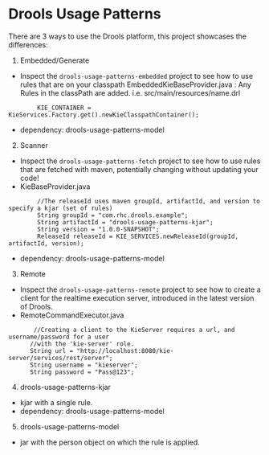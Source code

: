 # Drools Usage Patterns
There are 3 ways to use the Drools platform, this project showcases the differences:

1. Embedded/Generate
  * Inspect the `drools-usage-patterns-embedded` project to see how to use rules that are on your classpath
   EmbeddedKieBaseProvider.java : Any Rules in the classPath are added. i.e. src/main/resources/name.drl
```shell
   		KIE_CONTAINER = KieServices.Factory.get().newKieClasspathContainer();
```
  * dependency: drools-usage-patterns-model
2. Scanner 
  * Inspect the `drools-usage-patterns-fetch` project to see how to use rules that are fetched with maven, potentially changing without updating your code!
  * KieBaseProvider.java
```shell
  		//The releaseId uses maven groupId, artifactId, and version to specify a kjar (set of rules)
		String groupId = "com.rhc.drools.example";
		String artifactId = "drools-usage-patterns-kjar";
		String version = "1.0.0-SNAPSHOT";
		ReleaseId releaseId = KIE_SERVICES.newReleaseId(groupId, artifactId, version);
```
 * dependency: drools-usage-patterns-model
3. Remote 
  * Inspect the `drools-usage-patterns-remote` project to see how to create a client for the realtime execution server, introduced in the latest version of Drools.
  * RemoteCommandExecutor.java
  ```shell
	     //Creating a client to the KieServer requires a url, and username/password for a user
	    //with the 'kie-server' role.
	    String url = "http://localhost:8080/kie-server/services/rest/server";
	    String username = "kieserver";
	    String password = "Pass@123";
 ```
4. drools-usage-patterns-kjar
  * kjar with a single rule.
  * dependency: drools-usage-patterns-model
5. drools-usage-patterns-model
  * jar with the person object on which the rule is applied.
